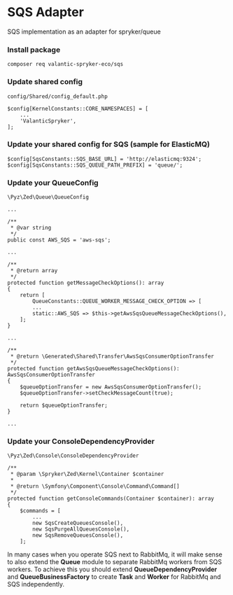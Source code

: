 # SQS Adapter

SQS implementation as an adapter for spryker/queue

### Install package
```
composer req valantic-spryker-eco/sqs
```

### Update shared config
`config/Shared/config_default.php`

```
$config[KernelConstants::CORE_NAMESPACES] = [
    ...
    'ValanticSpryker',
];
```

### Update your shared config for SQS (sample for ElasticMQ)
```
$config[SqsConstants::SQS_BASE_URL] = 'http://elasticmq:9324';
$config[SqsConstants::SQS_QUEUE_PATH_PREFIX] = 'queue/';
```

### Update your QueueConfig
`\Pyz\Zed\Queue\QueueConfig`

```
...

/**
 * @var string
 */
public const AWS_SQS = 'aws-sqs';

...

/**
 * @return array
 */
protected function getMessageCheckOptions(): array
{
    return [
        QueueConstants::QUEUE_WORKER_MESSAGE_CHECK_OPTION => [
        ...
        static::AWS_SQS => $this->getAwsSqsQueueMessageCheckOptions(),
    ];
}

...

/**
 * @return \Generated\Shared\Transfer\AwsSqsConsumerOptionTransfer
 */
protected function getAwsSqsQueueMessageCheckOptions(): AwsSqsConsumerOptionTransfer
{
    $queueOptionTransfer = new AwsSqsConsumerOptionTransfer();
    $queueOptionTransfer->setCheckMessageCount(true);

    return $queueOptionTransfer;
}

...
```

### Update your ConsoleDependencyProvider

`\Pyz\Zed\Console\ConsoleDependencyProvider`

```
/**
 * @param \Spryker\Zed\Kernel\Container $container
 * 
 * @return \Symfony\Component\Console\Command\Command[]
 */
protected function getConsoleCommands(Container $container): array
{
    $commands = [
        ...
        new SqsCreateQueuesConsole(),
        new SqsPurgeAllQueuesConsole(),
        new SqsRemoveQueuesConsole(),
    ];
```

In many cases when you operate SQS next to RabbitMq, it will make sense to also extend the **Queue** module to separate RabbitMq workers from SQS workers. To achieve this you should extend **QueueDependencyProvider** and **QueueBusinessFactory** to create **Task** and **Worker** for RabbitMq and SQS independently.
